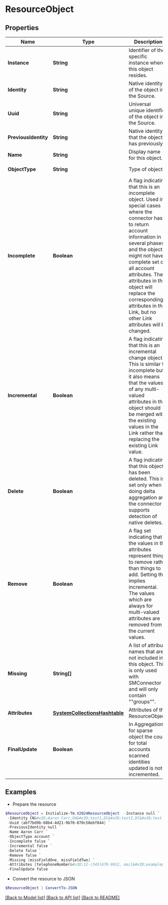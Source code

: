 # ResourceObject
## Properties

Name | Type | Description | Notes
------------ | ------------- | ------------- | -------------
**Instance** | **String** | Identifier of the specific instance where this object resides. | [optional] [readonly] 
**Identity** | **String** | Native identity of the object in the Source. | [optional] [readonly] 
**Uuid** | **String** | Universal unique identifier of the object in the Source. | [optional] [readonly] 
**PreviousIdentity** | **String** | Native identity that the object has previously. | [optional] [readonly] 
**Name** | **String** | Display name for this object. | [optional] [readonly] 
**ObjectType** | **String** | Type of object. | [optional] [readonly] 
**Incomplete** | **Boolean** | A flag indicating that this is an incomplete object. Used in special cases where the connector has to return account information in several phases and the objects might not have a complete set of all account attributes. The attributes in this object will replace the corresponding attributes in the Link, but no other Link attributes will be changed. | [optional] [readonly] 
**Incremental** | **Boolean** | A flag indicating that this is an incremental change object. This is similar to incomplete but it also means that the values of any multi-valued attributes in this object should be merged with the existing values in the Link rather than replacing the existing Link value. | [optional] [readonly] 
**Delete** | **Boolean** | A flag indicating that this object has been deleted. This is set only when doing delta aggregation and the connector supports detection of native deletes. | [optional] [readonly] 
**Remove** | **Boolean** | A flag set indicating that the values in the attributes represent things to remove rather than things to add. Setting this implies incremental. The values which are always for multi-valued attributes are removed from the current values. | [optional] [readonly] 
**Missing** | **String[]** | A list of attribute names that are not included in this object. This is only used with SMConnector and will only contain &quot;&quot;groups&quot;&quot;. | [optional] [readonly] 
**Attributes** | [**SystemCollectionsHashtable**](.md) | Attributes of this ResourceObject. | [optional] [readonly] 
**FinalUpdate** | **Boolean** | In Aggregation, for sparse object the count for total accounts scanned identities updated is not incremented. | [optional] [readonly] 

## Examples

- Prepare the resource
```powershell
$ResourceObject = Initialize-Tm.V2024ResourceObject  -Instance null `
 -Identity CN&#x3D;Aaron Carr,OU&#x3D;test1,DC&#x3D;test2,DC&#x3D;test `
 -Uuid {abf7bd9b-68b4-4d21-9b70-870c58ebf844} `
 -PreviousIdentity null `
 -Name Aaron Carr `
 -ObjectType account `
 -Incomplete false `
 -Incremental false `
 -Delete false `
 -Remove false `
 -Missing [missFieldOne, missFieldTwo] `
 -Attributes {telephoneNumber&#x3D;12-(345)678-9012, mail&#x3D;example@test.com, displayName&#x3D;Aaron Carr} `
 -FinalUpdate false
```

- Convert the resource to JSON
```powershell
$ResourceObject | ConvertTo-JSON
```

[[Back to Model list]](../README.md#documentation-for-models) [[Back to API list]](../README.md#documentation-for-api-endpoints) [[Back to README]](../README.md)


